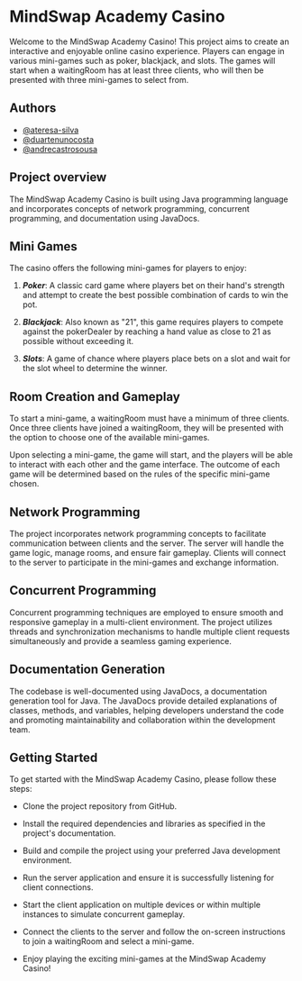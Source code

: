 # MindSwap Academy Casino
Welcome to the MindSwap Academy Casino! This project aims to create an interactive and enjoyable online casino experience. Players can engage in various mini-games such as poker, blackjack, and slots. The games will start when a waitingRoom has at least three clients, who will then be presented with three mini-games to select from.

## Authors

- [@ateresa-silva](https://github.com/ateresa-silva)
- [@duartenunocosta](https://github.com/duartenunocosta)
- [@andrecastrosousa](https://github.com/andrecastrosousa)


## Project overview
The MindSwap Academy Casino is built using Java programming language and incorporates concepts of network programming, concurrent programming, and documentation using JavaDocs.

## Mini Games
The casino offers the following mini-games for players to enjoy:

1. ***Poker***: A classic card game where players bet on their hand's strength and attempt to create the best possible combination of cards to win the pot.

2. ***Blackjack***: Also known as "21", this game requires players to compete against the pokerDealer by reaching a hand value as close to 21 as possible without exceeding it.

3. ***Slots***: A game of chance where players place bets on a slot and wait for the slot wheel to determine the winner.

## Room Creation and Gameplay
To start a mini-game, a waitingRoom must have a minimum of three clients. Once three clients have joined a waitingRoom, they will be presented with the option to choose one of the available mini-games.

Upon selecting a mini-game, the game will start, and the players will be able to interact with each other and the game interface. The outcome of each game will be determined based on the rules of the specific mini-game chosen.

## Network Programming
The project incorporates network programming concepts to facilitate communication between clients and the server. The server will handle the game logic, manage rooms, and ensure fair gameplay. Clients will connect to the server to participate in the mini-games and exchange information.

## Concurrent Programming
Concurrent programming techniques are employed to ensure smooth and responsive gameplay in a multi-client environment. The project utilizes threads and synchronization mechanisms to handle multiple client requests simultaneously and provide a seamless gaming experience.

## Documentation Generation
The codebase is well-documented using JavaDocs, a documentation generation tool for Java. The JavaDocs provide detailed explanations of classes, methods, and variables, helping developers understand the code and promoting maintainability and collaboration within the development team.

## Getting Started
To get started with the MindSwap Academy Casino, please follow these steps:

- Clone the project repository from GitHub.

- Install the required dependencies and libraries as specified in the project's documentation.

- Build and compile the project using your preferred Java development environment.

- Run the server application and ensure it is successfully listening for client connections.

- Start the client application on multiple devices or within multiple instances to simulate concurrent gameplay.

- Connect the clients to the server and follow the on-screen instructions to join a waitingRoom and select a mini-game.

- Enjoy playing the exciting mini-games at the MindSwap Academy Casino!